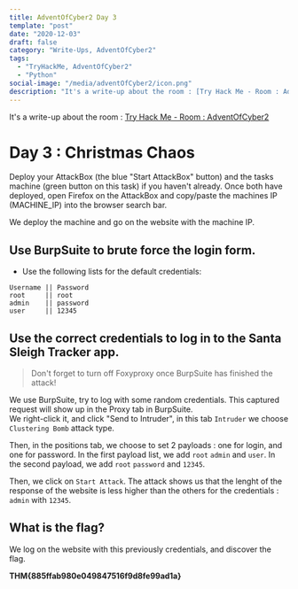 ```yaml
---
title: AdventOfCyber2 Day 3
template: "post"
date: "2020-12-03"
draft: false
category: "Write-Ups, AdventOfCyber2"
tags:
  - "TryHackMe, AdventOfCyber2"
  - "Python"
social-image: "/media/adventOfCyber2/icon.png"
description: "It's a write-up about the room : [Try Hack Me - Room : AdventOfCyber2](https://tryhackme.com/room/adventofcyber2)"
---
```


It's a write-up about the room : [Try Hack Me - Room : AdventOfCyber2](https://tryhackme.com/room/adventofcyber2)

# Day 3 : Christmas Chaos

Deploy your AttackBox (the blue "Start AttackBox" button) and the tasks machine (green button on this task) if you haven't already. Once both have deployed, open Firefox on the AttackBox and copy/paste the machines IP (MACHINE_IP) into the browser search bar.

We deploy the machine and go on the website with the machine IP.

## Use BurpSuite to brute force the login form.  
* Use the following lists for the default credentials:

```
Username || Password
root	 ||	root
admin	 ||	password
user	 ||	12345
```

## Use the correct credentials to log in to the Santa Sleigh Tracker app. 
> Don't forget to turn off Foxyproxy once BurpSuite has finished the attack!

We use BurpSuite, try to log with some random credentials. 
This captured request will show up in the Proxy tab in BurpSuite.   
We right-click it, and click "Send to Intruder", in this tab `Intruder` we choose `Clustering Bomb` attack type. 

Then, in the positions tab, we choose to set 2 payloads : one for login, and one for password.
In the first payload list, we add `root` `admin` and `user`.
In the second payload, we add `root` `password` and `12345`.

Then, we click on `Start Attack`. 
The attack shows us that the lenght of the response of the website is less higher than the others for the credentials : 
`admin` with `12345`. 



## What is the flag?

We log on the website with this previously credentials, and discover the flag. 

**THM{885ffab980e049847516f9d8fe99ad1a}**